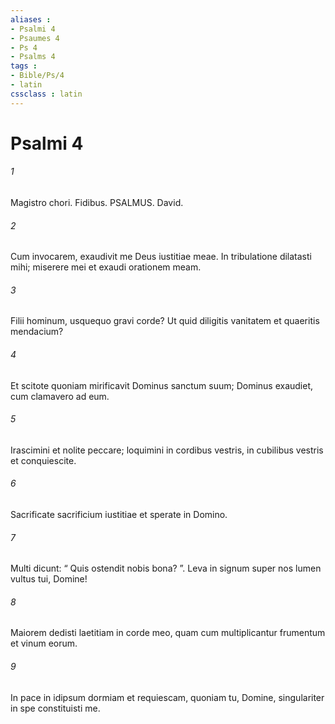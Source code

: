 ```yaml
---
aliases : 
- Psalmi 4
- Psaumes 4
- Ps 4
- Psalms 4
tags : 
- Bible/Ps/4
- latin
cssclass : latin
---
```


# Psalmi 4

###### 1
Magistro chori. Fidibus. PSALMUS. David.
###### 2
Cum invocarem, exaudivit me Deus iustitiae meae. In tribulatione dilatasti mihi; miserere mei et exaudi orationem meam.
###### 3
Filii hominum, usquequo gravi corde? Ut quid diligitis vanitatem et quaeritis mendacium?
###### 4
Et scitote quoniam mirificavit Dominus sanctum suum; Dominus exaudiet, cum clamavero ad eum.
###### 5
Irascimini et nolite peccare; loquimini in cordibus vestris, in cubilibus vestris et conquiescite.
###### 6
Sacrificate sacrificium iustitiae et sperate in Domino.
###### 7
Multi dicunt: “ Quis ostendit nobis bona? ”. Leva in signum super nos lumen vultus tui, Domine!
###### 8
Maiorem dedisti laetitiam in corde meo, quam cum multiplicantur frumentum et vinum eorum.
###### 9
In pace in idipsum dormiam et requiescam, quoniam tu, Domine, singulariter in spe constituisti me.

